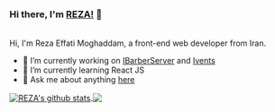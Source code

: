 	
### Hi there, I'm [REZA!](https://effati78.github.io) 👋
<br />
Hi, I'm Reza Effati Moghaddam, a front-end web developer from Iran.

- 🔭 I’m currently working on [IBarberServer](https://github.com/effati78/#) and [Ivents](https://github.com/effati78/#)
- 🌱 I’m currently learning React JS
- 💬 Ask me about anything [here](https://github.com/effati78/effati78/issues)
	
<a href="https://github.com/effati78">
  <img align="center" src="https://github-readme-stats.anuraghazra1.vercel.app/api?username=effati78&show_icons=true&include_all_commits=true&theme=gruvbox" alt="REZA's github stats" />
</a>
<a href="https://github.com/effati78">
  <img align="center" src="https://github-readme-stats.anuraghazra1.vercel.app/api/top-langs/?username=effati78&layout=compact&theme=gruvbox" />
</a>
